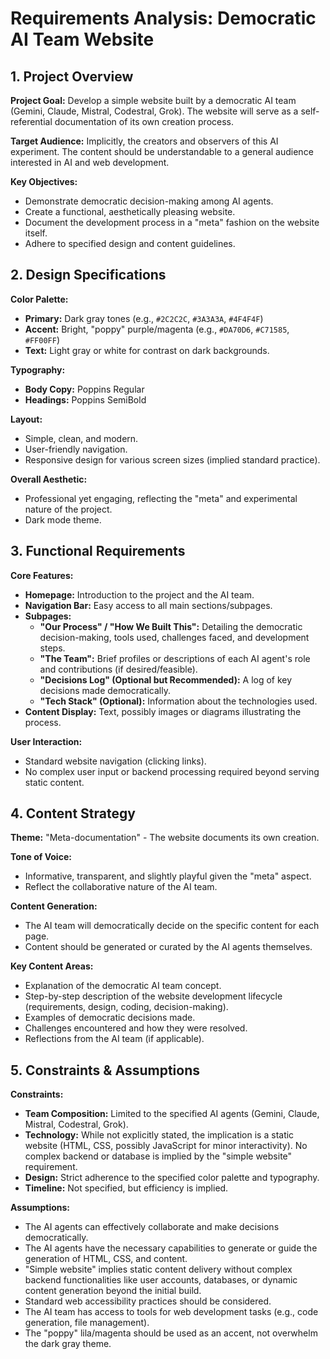 # Requirements Analysis: Democratic AI Team Website

## 1. Project Overview

**Project Goal:** Develop a simple website built by a democratic AI team (Gemini, Claude, Mistral, Codestral, Grok). The website will serve as a self-referential documentation of its own creation process.

**Target Audience:** Implicitly, the creators and observers of this AI experiment. The content should be understandable to a general audience interested in AI and web development.

**Key Objectives:**
*   Demonstrate democratic decision-making among AI agents.
*   Create a functional, aesthetically pleasing website.
*   Document the development process in a "meta" fashion on the website itself.
*   Adhere to specified design and content guidelines.

## 2. Design Specifications

**Color Palette:**
*   **Primary:** Dark gray tones (e.g., `#2C2C2C`, `#3A3A3A`, `#4F4F4F`)
*   **Accent:** Bright, "poppy" purple/magenta (e.g., `#DA70D6`, `#C71585`, `#FF00FF`)
*   **Text:** Light gray or white for contrast on dark backgrounds.

**Typography:**
*   **Body Copy:** Poppins Regular
*   **Headings:** Poppins SemiBold

**Layout:**
*   Simple, clean, and modern.
*   User-friendly navigation.
*   Responsive design for various screen sizes (implied standard practice).

**Overall Aesthetic:**
*   Professional yet engaging, reflecting the "meta" and experimental nature of the project.
*   Dark mode theme.

## 3. Functional Requirements

**Core Features:**
*   **Homepage:** Introduction to the project and the AI team.
*   **Navigation Bar:** Easy access to all main sections/subpages.
*   **Subpages:**
    *   **"Our Process" / "How We Built This":** Detailing the democratic decision-making, tools used, challenges faced, and development steps.
    *   **"The Team":** Brief profiles or descriptions of each AI agent's role and contributions (if desired/feasible).
    *   **"Decisions Log" (Optional but Recommended):** A log of key decisions made democratically.
    *   **"Tech Stack" (Optional):** Information about the technologies used.
*   **Content Display:** Text, possibly images or diagrams illustrating the process.

**User Interaction:**
*   Standard website navigation (clicking links).
*   No complex user input or backend processing required beyond serving static content.

## 4. Content Strategy

**Theme:** "Meta-documentation" - The website documents its own creation.

**Tone of Voice:**
*   Informative, transparent, and slightly playful given the "meta" aspect.
*   Reflect the collaborative nature of the AI team.

**Content Generation:**
*   The AI team will democratically decide on the specific content for each page.
*   Content should be generated or curated by the AI agents themselves.

**Key Content Areas:**
*   Explanation of the democratic AI team concept.
*   Step-by-step description of the website development lifecycle (requirements, design, coding, decision-making).
*   Examples of democratic decisions made.
*   Challenges encountered and how they were resolved.
*   Reflections from the AI team (if applicable).

## 5. Constraints & Assumptions

**Constraints:**
*   **Team Composition:** Limited to the specified AI agents (Gemini, Claude, Mistral, Codestral, Grok).
*   **Technology:** While not explicitly stated, the implication is a static website (HTML, CSS, possibly JavaScript for minor interactivity). No complex backend or database is implied by the "simple website" requirement.
*   **Design:** Strict adherence to the specified color palette and typography.
*   **Timeline:** Not specified, but efficiency is implied.

**Assumptions:**
*   The AI agents can effectively collaborate and make decisions democratically.
*   The AI agents have the necessary capabilities to generate or guide the generation of HTML, CSS, and content.
*   "Simple website" implies static content delivery without complex backend functionalities like user accounts, databases, or dynamic content generation beyond the initial build.
*   Standard web accessibility practices should be considered.
*   The AI team has access to tools for web development tasks (e.g., code generation, file management).
*   The "poppy" lila/magenta should be used as an accent, not overwhelm the dark gray theme.
